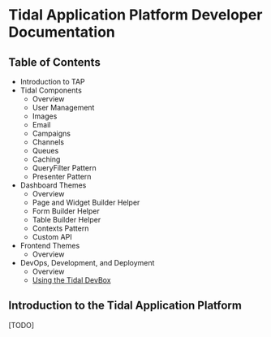 Tidal Application Platform Developer Documentation
==================================================

Table of Contents
-----------------

- Introduction to TAP
- Tidal Components
  - Overview
  - User Management
  - Images
  - Email
  - Campaigns
  - Channels
  - Queues
  - Caching
  - QueryFilter Pattern
  - Presenter Pattern
- Dashboard Themes
  - Overview
  - Page and Widget Builder Helper
  - Form Builder Helper
  - Table Builder Helper
  - Contexts Pattern
  - Custom API
- Frontend Themes
  - Overview
- DevOps, Development, and Deployment
  - Overview
  - [Using the Tidal DevBox](./DevOps-Using-DevBox.md)

  
Introduction to the Tidal Application Platform
----------------------------------------------

[TODO]

